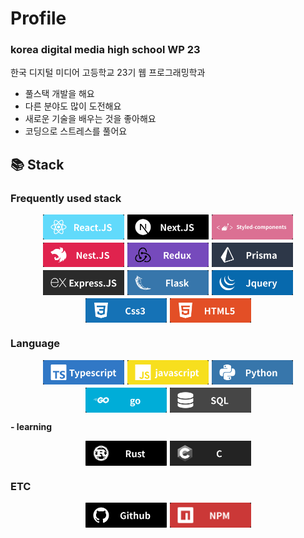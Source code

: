 # Profile

### korea digital media high school WP 23

한국 디지털 미디어 고등학교 23기 웹 프로그래밍학과

-   풀스택 개발을 해요
-   다른 분야도 많이 도전해요
-   새로운 기술을 배우는 것을 좋아해요
-   코딩으로 스트레스를 풀어요

## 📚 Stack

### Frequently used stack

<style>
.icons {
display: flex;
flex-wrap: wrap;
justify-content: center;
gap: 5px;
}
.icons img {
    width: 130px;
    height: auto;
}
</style>
<div class="icons">
    <img src="icons/REACT.png" alt="React">
    <img src="icons/NEXT.png" alt="Next.js">
    <img src="icons/STYLEDCOM.png" alt="Styled Components">
    <img src="icons/NEST.png" alt="Nest.js">
    <img src="icons/REDUX.png" alt="Redux">
    <img src="icons/PRISMA.png" alt="Prisma">
    <img src="icons/EXPRESS.png" alt="Express">
    <img src="icons/FLASK.png" alt="Flask">
    <img src="icons/JQUERY.png" alt="jQuery">
    <img src="icons/CSS.png" alt="CSS">
    <img src="icons/HTML.png" alt="HTML">
</div>

### Language

<div class="icons">
    <img src="icons/TS.png" alt="TypeScript">
    <img src="icons/JS.png" alt="JavaScript">
    <img src="icons/PYTHON.png" alt="Python">
    <img src="icons/GO.png" alt="Go">
    <img src="icons/SQL.png" alt="SQL">
</div>

**- learning**<br/>

<div class="icons">
    <img src="icons/RUST.png" alt="Rust">
    <img src="icons/C.png" alt="C">
</div>

### ETC

<div class="icons">
    <img src="icons/GITHUB.png" alt="GitHub">
    <img src="icons/NPM.png" alt="npm">
</div>
